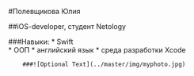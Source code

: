 #Полевщикова Юлия

##iOS-developer, студент Netology

###Навыки: 
        * Swift  
        * ООП
        * английский язык
        * среда разработки Xcode
        
        ###![Optional Text](../master/img/myphoto.jpg)
